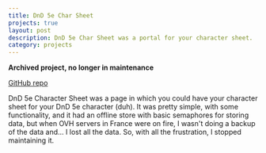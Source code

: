 ```yaml
---
title: DnD 5e Char Sheet
projects: true
layout: post
description: DnD 5e Char Sheet was a portal for your character sheet.
category: projects
---
```


**Archived project, no longer in maintenance**

[GitHub repo](https://github.com/leakspin/dnd-5e-character-sheet)

DnD 5e Character Sheet was a page in which you could have your character sheet for your DnD 5e character (duh). It was pretty simple, with some functionality, and it had an offline store with basic semaphores for storing data, but when OVH servers in France were on fire, I wasn't doing a backup of the data and... I lost all the data. So, with all the frustration, I stopped maintaining it.
